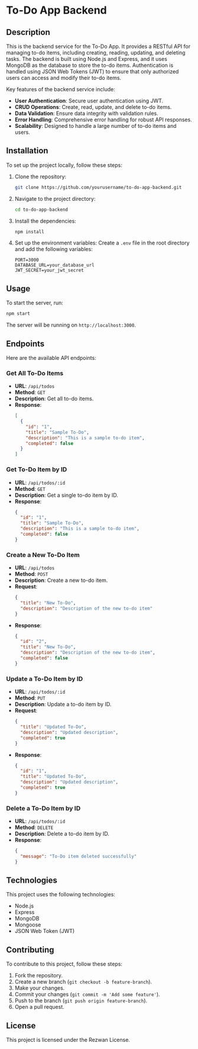 # To-Do App Backend

## Description

This is the backend service for the To-Do App. It provides a RESTful API for managing to-do items, including creating, reading, updating, and deleting tasks. The backend is built using Node.js and Express, and it uses MongoDB as the database to store the to-do items. Authentication is handled using JSON Web Tokens (JWT) to ensure that only authorized users can access and modify their to-do items.

Key features of the backend service include:

- **User Authentication**: Secure user authentication using JWT.
- **CRUD Operations**: Create, read, update, and delete to-do items.
- **Data Validation**: Ensure data integrity with validation rules.
- **Error Handling**: Comprehensive error handling for robust API responses.
- **Scalability**: Designed to handle a large number of to-do items and users.

## Installation

To set up the project locally, follow these steps:

1. Clone the repository:
   ```bash
   git clone https://github.com/yourusername/to-do-app-backend.git
   ```
2. Navigate to the project directory:
   ```bash
   cd to-do-app-backend
   ```
3. Install the dependencies:
   ```bash
   npm install
   ```
4. Set up the environment variables:
   Create a `.env` file in the root directory and add the following variables:
   ```plaintext
   PORT=3000
   DATABASE_URL=your_database_url
   JWT_SECRET=your_jwt_secret
   ```

## Usage

To start the server, run:

```bash
npm start
```

The server will be running on `http://localhost:3000`.

## Endpoints

Here are the available API endpoints:

### Get All To-Do Items

- **URL**: `/api/todos`
- **Method**: `GET`
- **Description**: Get all to-do items.
- **Response**:
  ```json
  [
    {
      "id": "1",
      "title": "Sample To-Do",
      "description": "This is a sample to-do item",
      "completed": false
    }
  ]
  ```

### Get To-Do Item by ID

- **URL**: `/api/todos/:id`
- **Method**: `GET`
- **Description**: Get a single to-do item by ID.
- **Response**:
  ```json
  {
    "id": "1",
    "title": "Sample To-Do",
    "description": "This is a sample to-do item",
    "completed": false
  }
  ```

### Create a New To-Do Item

- **URL**: `/api/todos`
- **Method**: `POST`
- **Description**: Create a new to-do item.
- **Request**:
  ```json
  {
    "title": "New To-Do",
    "description": "Description of the new to-do item"
  }
  ```
- **Response**:
  ```json
  {
    "id": "2",
    "title": "New To-Do",
    "description": "Description of the new to-do item",
    "completed": false
  }
  ```

### Update a To-Do Item by ID

- **URL**: `/api/todos/:id`
- **Method**: `PUT`
- **Description**: Update a to-do item by ID.
- **Request**:
  ```json
  {
    "title": "Updated To-Do",
    "description": "Updated description",
    "completed": true
  }
  ```
- **Response**:
  ```json
  {
    "id": "1",
    "title": "Updated To-Do",
    "description": "Updated description",
    "completed": true
  }
  ```

### Delete a To-Do Item by ID

- **URL**: `/api/todos/:id`
- **Method**: `DELETE`
- **Description**: Delete a to-do item by ID.
- **Response**:
  ```json
  {
    "message": "To-Do item deleted successfully"
  }
  ```

## Technologies

This project uses the following technologies:

- Node.js
- Express
- MongoDB
- Mongoose
- JSON Web Token (JWT)

## Contributing

To contribute to this project, follow these steps:

1. Fork the repository.
2. Create a new branch (`git checkout -b feature-branch`).
3. Make your changes.
4. Commit your changes (`git commit -m 'Add some feature'`).
5. Push to the branch (`git push origin feature-branch`).
6. Open a pull request.

## License

This project is licensed under the Rezwan License.
